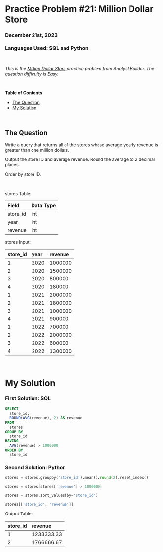 # **Practice Problem #21: Million Dollar Store**
### December 21st, 2023
### Languages Used: SQL and Python

<br>

*This is the [Million Dollar Store](https://www.analystbuilder.com/questions/million-dollar-store-ARdQa) practice problem from Analyst Builder. The question difficulty is Easy.*

<br>

**Table of Contents**

-   [The Question](#the-question)
-   [My Solution](#my-solution)
  
<br>

## The Question

Write a query that returns all of the stores whose average yearly revenue is greater than one million dollars.

Output the store ID and average revenue. Round the average to 2 decimal places.

Order by store ID.

<br>

stores Table:

| Field    | Data Type |
| :------- | :-------- |
| store_id | int       |
| year     | int       |
| revenue  | int       |

stores Input:

| store_id | year | revenue |
| :------- | :--- | :------ |
| 1        | 2020 | 1000000 |
| 2        | 2020 | 1500000 |
| 3        | 2020 | 800000  |
| 4        | 2020 | 180000  |
| 1        | 2021 | 2000000 |
| 2        | 2021 | 1800000 |
| 3        | 2021 | 1000000 |
| 4        | 2021 | 900000  |
| 1        | 2022 | 700000  |
| 2        | 2022 | 2000000 |
| 3        | 2022 | 600000  |
| 4        | 2022 | 1300000 |

<br>

# My Solution

### First Solution: SQL

``` SQL
SELECT 
  store_id,
  ROUND(AVG(revenue), 2) AS revenue
FROM 
  stores
GROUP BY
  store_id
HAVING
  AVG(revenue) > 1000000
ORDER BY
  store_id
```

### Second Solution: Python

``` Python
stores = stores.groupby('store_id').mean().round(2).reset_index()

stores = stores[stores['revenue'] > 1000000]

stores = stores.sort_values(by='store_id')

stores[['store_id', 'revenue']]
```

Output Table:

| store_id | revenue    |
| -------- | :--------- |
| 1        | 1233333.33 |
| 2        | 1766666.67 |
